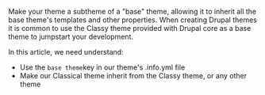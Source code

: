Make your theme a subtheme of a "base" theme, allowing it to inherit all the base theme's templates and other properties. When creating Drupal themes it is common to use the Classy theme provided with Drupal core as a base theme to jumpstart your development.

In this article, we need understand:

* Use the `base theme`key in our theme's .info.yml file
* Make our Classical theme inherit from the Classy theme, or any other theme



